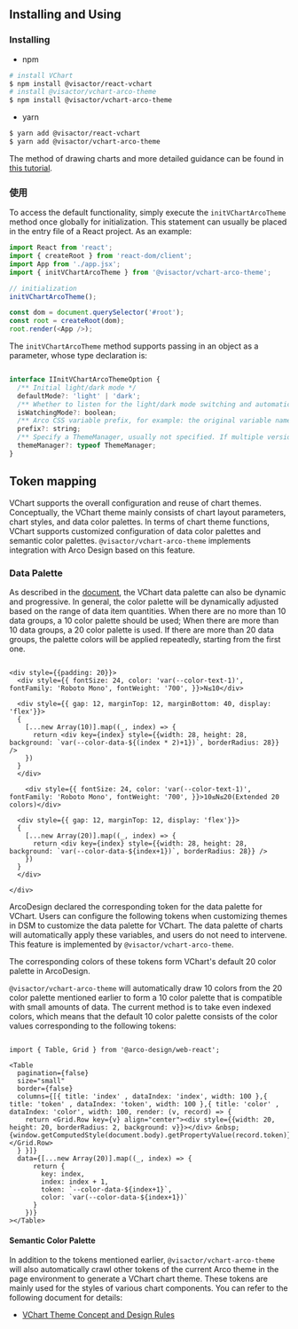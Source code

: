 ## Installing and Using

### Installing

- npm

``` bash
# install VChart
$ npm install @visactor/react-vchart
# install @visactor/vchart-arco-theme
$ npm install @visactor/vchart-arco-theme
```

-  yarn

``` bash
$ yarn add @visactor/react-vchart
$ yarn add @visactor/vchart-arco-theme
```

The method of drawing charts and more detailed guidance can be found in [this tutorial](https://visactor.io/vchart/guide/tutorial_docs/Cross-terminal_and_Developer_Ecology/react).


### 使用

To access the default functionality, simply execute the `initVChartArcoTheme` method once globally for initialization. This statement can usually be placed in the entry file of a React project. As an example:


```js
import React from 'react';
import { createRoot } from 'react-dom/client';
import App from './app.jsx';
import { initVChartArcoTheme } from '@visactor/vchart-arco-theme';

// initialization
initVChartArcoTheme();

const dom = document.querySelector('#root');
const root = createRoot(dom);
root.render(<App />);
```

The `initVChartArcoTheme` method supports passing in an object as a parameter, whose type declaration is:

```js

interface IInitVChartArcoThemeOption {
  /** Initial light/dark mode */
  defaultMode?: 'light' | 'dark';
  /** Whether to listen for the light/dark mode switching and automatically change the chart theme. The default setting is true */
  isWatchingMode?: boolean;
  /** Arco CSS variable prefix, for example: the original variable name is --color-data-1, configured as "arco" and then changed to --arco-color-data-1 */
  prefix?: string;
  /** Specify a ThemeManager, usually not specified. If multiple versions of vchart coexist, it needs to be specified */
  themeManager?: typeof ThemeManager;
}

```


## Token mapping

VChart supports the overall configuration and reuse of chart themes. Conceptually, the VChart theme mainly consists of chart layout parameters, chart styles, and data color palettes. In terms of chart theme functions, VChart supports customized configuration of data color palettes and semantic color palettes. `@visactor/vchart-arco-theme` implements integration with Arco Design based on this feature.

### Data Palette


As described in the [document](https://visactor.io/vchart/guide/tutorial_docs/Theme/Theme_Concept_and_Design_Rules), the VChart data palette can also be dynamic and progressive. In general, the color palette will be dynamically adjusted based on the range of data item quantities. When there are no more than 10 data groups, a 10 color palette should be used; When there are more than 10 data groups, a 20 color palette is used. If there are more than 20 data groups, the palette colors will be applied repeatedly, starting from the first one.

```js:react

<div style={{padding: 20}}>
  <div style={{ fontSize: 24, color: 'var(--color-text-1)', fontFamily: 'Roboto Mono', fontWeight: '700', }}>N≤10</div>

  <div style={{ gap: 12, marginTop: 12, marginBottom: 40, display: 'flex'}}>
  {
    [...new Array(10)].map((_, index) => {
      return <div key={index} style={{width: 28, height: 28, background: `var(--color-data-${(index * 2)+1})`, borderRadius: 28}} />
    })
  }
  </div>

    <div style={{ fontSize: 24, color: 'var(--color-text-1)', fontFamily: 'Roboto Mono', fontWeight: '700', }}>10≤N≤20(Extended 20 colors)</div>

  <div style={{ gap: 12, marginTop: 12, display: 'flex'}}>
  {
    [...new Array(20)].map((_, index) => {
      return <div key={index} style={{width: 28, height: 28, background: `var(--color-data-${index+1})`, borderRadius: 28}} />
    })
  }
  </div>

</div>
```



ArcoDesign declared the corresponding token for the data palette for VChart. Users can configure the following tokens when customizing themes in DSM to customize the data palette for VChart. The data palette of charts will automatically apply these variables, and users do not need to intervene. This feature is implemented by `@visactor/vchart-arco-theme`.


The corresponding colors of these tokens form VChart's default 20 color palette in ArcoDesign.


`@visactor/vchart-arco-theme` will automatically draw 10 colors from the 20 color palette mentioned earlier to form a 10 color palette that is compatible with small amounts of data. The current method is to take even indexed colors, which means that the default 10 color palette consists of the color values corresponding to the following tokens:

```js:react

import { Table, Grid } from '@arco-design/web-react';

<Table
  pagination={false}
  size="small"
  border={false}
  columns={[{ title: 'index' , dataIndex: 'index', width: 100 },{ title: 'token' , dataIndex: 'token', width: 100 },{ title: 'color' , dataIndex: 'color', width: 100, render: (v, record) => {
    return <Grid.Row key={v} align="center"><div style={{width: 20, height: 20, borderRadius: 2, background: v}}></div> &nbsp; {window.getComputedStyle(document.body).getPropertyValue(record.token)}</Grid.Row>
  } }]}
  data={[...new Array(20)].map((_, index) => {
      return {
        key: index,
        index: index + 1,
        token: `--color-data-${index+1}`,
        color: `var(--color-data-${index+1})`
      }
    })}
></Table>

```

#### Semantic Color Palette

In addition to the tokens mentioned earlier, `@visactor/vchart-arco-theme` will also automatically crawl other tokens of the current Arco theme in the page environment to generate a VChart chart theme. These tokens are mainly used for the styles of various chart components. You can refer to the following document for details:

- [VChart Theme Concept and Design Rules](https://visactor.io/vchart/guide/tutorial_docs/Theme/Theme_Concept_and_Design_Rules)

